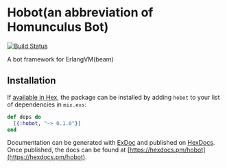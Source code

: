 # Hobot(an abbreviation of Homunculus Bot)

[![Build Status](https://travis-ci.org/niku/hobot.svg?branch=master)](https://travis-ci.org/niku/hobot)

A bot framework for ErlangVM(beam)

## Installation

If [available in Hex](https://hex.pm/docs/publish), the package can be installed
by adding `hobot` to your list of dependencies in `mix.exs`:

```elixir
def deps do
  [{:hobot, "~> 0.1.0"}]
end
```

Documentation can be generated with [ExDoc](https://github.com/elixir-lang/ex_doc)
and published on [HexDocs](https://hexdocs.pm). Once published, the docs can
be found at [https://hexdocs.pm/hobot](https://hexdocs.pm/hobot).
